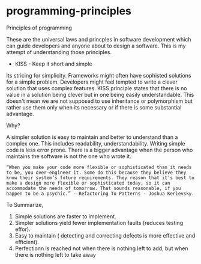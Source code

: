 # programming-principles
Principles of programming

These are the universal laws and princples in software development which can guide developers and anyone about to design a software. This is my attempt of understanding those principles.

* KISS - Keep it short and simple

Its stricing for simplicity. Frameworks might often have sophisted solutions for a simple problem. Developers might feel tempted to write a clever solution that uses complex features. KISS principle states that there is no value in a solution being clever but in one being easily understandable. This doesn't mean we are not supposed to use inheritance or polymorphism but rather use them only when its necessary or if there is some substantial advantage.
 
 Why?
 
 A simpler solution is easy to maintain and better to understand than a complex one. This includes readability, understandability. Writing simple code is less error prone. There is a bigger advantage when the person who maintains the software is not the one who wrote it.

```“When you make your code more flexible or sophisticated than it needs to be, you over-engineer it. Some do this because they believe they know their system’s future requirements. They reason that it’s best to make a design more flexible or sophisticated today, so it can accommodate the needs of tomorrow. That sounds reasonable, if you happen to be a psychic.” - Refactoring To Patterns - Joshua Kerievsky.```

To Summarize,
  1. Simple solutions are faster to implement.
  2. Simpler solutions yield fewer implementation faults (reduces testing effor).
  3. Easy to maintain ( detecting and correcting defects is more effective and efficient).
  4. Perfectionn is reached not when there is nothing left to add, but when there is nothing left to take away


